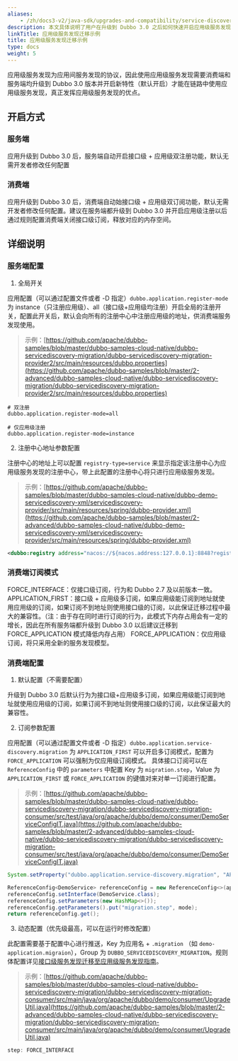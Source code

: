 ```yaml
---
aliases:
    - /zh/docs3-v2/java-sdk/upgrades-and-compatibility/service-discovery/service-discovery-samples/
description: 本文具体说明了用户在升级到 Dubbo 3.0 之后如何快速开启应用级服务发现新特性。
linkTitle: 应用级服务发现迁移示例
title: 应用级服务发现迁移示例
type: docs
weight: 5
---
```




应用级服务发现为应用间服务发现的协议，因此使用应用级服务发现需要消费端和服务端均升级到 Dubbo 3.0 版本并开启新特性（默认开启）才能在链路中使用应用级服务发现，真正发挥应用级服务发现的优点。
## 开启方式
### 服务端
应用升级到 Dubbo 3.0 后，服务端自动开启接口级 + 应用级双注册功能，默认无需开发者修改任何配置

### 消费端
应用升级到 Dubbo 3.0 后，消费端自动始接口级 + 应用级双订阅功能，默认无需开发者修改任何配置。建议在服务端都升级到 Dubbo 3.0 并开启应用级注册以后通过规则配置消费端关闭接口级订阅，释放对应的内存空间。

## 详细说明
### 服务端配置

1. 全局开关

应用配置（可以通过配置文件或者 -D 指定）`dubbo.application.register-mode` 为 instance（只注册应用级）、all（接口级+应用级均注册）开启全局的注册开关，配置此开关后，默认会向所有的注册中心中注册应用级的地址，供消费端服务发现使用。
> 示例：[https://github.com/apache/dubbo-samples/blob/master/dubbo-samples-cloud-native/dubbo-servicediscovery-migration/dubbo-servicediscovery-migration-provider2/src/main/resources/dubbo.properties](https://github.com/apache/dubbo-samples/blob/master/2-advanced/dubbo-samples-cloud-native/dubbo-servicediscovery-migration/dubbo-servicediscovery-migration-provider2/src/main/resources/dubbo.properties)

```
# 双注册
dubbo.application.register-mode=all
```
```
# 仅应用级注册
dubbo.application.register-mode=instance
```

2. 注册中心地址参数配置

注册中心的地址上可以配置 `registry-type=service` 来显示指定该注册中心为应用级服务发现的注册中心，带上此配置的注册中心将只进行应用级服务发现。
> 示例：[https://github.com/apache/dubbo-samples/blob/master/dubbo-samples-cloud-native/dubbo-demo-servicediscovery-xml/servicediscovery-provider/src/main/resources/spring/dubbo-provider.xml](https://github.com/apache/dubbo-samples/blob/master/2-advanced/dubbo-samples-cloud-native/dubbo-demo-servicediscovery-xml/servicediscovery-provider/src/main/resources/spring/dubbo-provider.xml)

```xml
<dubbo:registry address="nacos://${nacos.address:127.0.0.1}:8848?registry-type=service"/>
```
### 消费端订阅模式
FORCE_INTERFACE：仅接口级订阅，行为和 Dubbo 2.7 及以前版本一致。
APPLICATION_FIRST：接口级 + 应用级多订阅，如果应用级能订阅到地址就使用应用级的订阅，如果订阅不到地址则使用接口级的订阅，以此保证迁移过程中最大的兼容性。（注：由于存在同时进行订阅的行为，此模式下内存占用会有一定的增长，因此在所有服务端都升级到 Dubbo 3.0 以后建议迁移到 FORCE_APPLICATION 模式降低内存占用）
FORCE_APPLICATION：仅应用级订阅，将只采用全新的服务发现模型。
### 消费端配置

1. 默认配置（不需要配置）

升级到 Dubbo 3.0 后默认行为为接口级+应用级多订阅，如果应用级能订阅到地址就使用应用级的订阅，如果订阅不到地址则使用接口级的订阅，以此保证最大的兼容性。

2. 订阅参数配置

应用配置（可以通过配置文件或者 -D 指定）`dubbo.application.service-discovery.migration` 为 `APPLICATION_FIRST` 可以开启多订阅模式，配置为 `FORCE_APPLICATION` 可以强制为仅应用级订阅模式。
具体接口订阅可以在 `ReferenceConfig` 中的 `parameters` 中配置 Key 为 `migration.step`，Value 为 `APPLICATION_FIRST` 或 `FORCE_APPLICATION` 的键值对来对单一订阅进行配置。
> 示例：[https://github.com/apache/dubbo-samples/blob/master/dubbo-samples-cloud-native/dubbo-servicediscovery-migration/dubbo-servicediscovery-migration-consumer/src/test/java/org/apache/dubbo/demo/consumer/DemoServiceConfigIT.java](https://github.com/apache/dubbo-samples/blob/master/2-advanced/dubbo-samples-cloud-native/dubbo-servicediscovery-migration/dubbo-servicediscovery-migration-consumer/src/test/java/org/apache/dubbo/demo/consumer/DemoServiceConfigIT.java)

```java
System.setProperty("dubbo.application.service-discovery.migration", "APPLICATION_FIRST");
```
```java
ReferenceConfig<DemoService> referenceConfig = new ReferenceConfig<>(applicationModel.newModule());
referenceConfig.setInterface(DemoService.class);
referenceConfig.setParameters(new HashMap<>());
referenceConfig.getParameters().put("migration.step", mode);
return referenceConfig.get();
```

3. 动态配置（优先级最高，可以在运行时修改配置）

此配置需要基于配置中心进行推送，Key 为应用名 + `.migration` （如 `demo-application.migraion`），Group 为 `DUBBO_SERVICEDISCOVERY_MIGRATION`。规则体配置详见[接口级服务发现迁移至应用级服务发现指南](../migration-service-discovery/)。
> 示例：[https://github.com/apache/dubbo-samples/blob/master/dubbo-samples-cloud-native/dubbo-servicediscovery-migration/dubbo-servicediscovery-migration-consumer/src/main/java/org/apache/dubbo/demo/consumer/UpgradeUtil.java](https://github.com/apache/dubbo-samples/blob/master/2-advanced/dubbo-samples-cloud-native/dubbo-servicediscovery-migration/dubbo-servicediscovery-migration-consumer/src/main/java/org/apache/dubbo/demo/consumer/UpgradeUtil.java)

```java
step: FORCE_INTERFACE
```